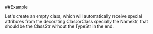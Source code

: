 
<!---
FrozenIsBool True
-->

##Example

Let's create an empty class, which will automatically receive special attributes from the decorating ClassorClass specially the NameStr, that should be the ClassStr without the TypeStr in the end.